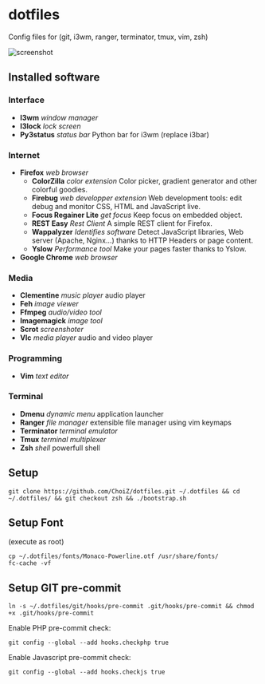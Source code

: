# dotfiles

Config files for (git, i3wm, ranger, terminator, tmux, vim, zsh)

![screenshot](https://raw.github.com/ChoiZ/dotfiles/gh-pages/dotfiles.png)

## Installed software

### Interface

+ **I3wm** _window manager_
+ **I3lock** _lock screen_
+ **Py3status** _status bar_ Python bar for i3wm (replace i3bar)

### Internet

+ **Firefox** _web browser_
    + **ColorZilla** _color extension_ Color picker, gradient generator and
    other colorful goodies.
    + **Firebug** _web developper extension_ Web development tools: edit debug
    and monitor CSS, HTML and JavaScript live.
    + **Focus Regainer Lite** _get focus_ Keep focus on embedded object.
    + **REST Easy** _Rest Client_ A simple REST client for Firefox.
    + **Wappalyzer** _Identifies software_ Detect JavaScript libraries, Web
    server (Apache, Nginx…) thanks to HTTP Headers or page content.
    + **Yslow** _Performance tool_ Make your pages faster thanks to Yslow.
+ **Google Chrome** _web browser_

### Media

+ **Clementine** _music player_ audio player
+ **Feh** _image viewer_
+ **Ffmpeg** _audio/video tool_
+ **Imagemagick** _image tool_
+ **Scrot** _screenshoter_
+ **Vlc** _media player_ audio and video player

### Programming

+ **Vim** _text editor_

### Terminal

+ **Dmenu** _dynamic menu_ application launcher
+ **Ranger** _file manager_ extensible file manager using vim keymaps
+ **Terminator** _terminal emulator_
+ **Tmux** _terminal multiplexer_
+ **Zsh** _shell_ powerfull shell

## Setup

```
git clone https://github.com/ChoiZ/dotfiles.git ~/.dotfiles && cd ~/.dotfiles/ && git checkout zsh && ./bootstrap.sh
```

## Setup Font

(execute as root)
```
cp ~/.dotfiles/fonts/Monaco-Powerline.otf /usr/share/fonts/
fc-cache -vf
```

## Setup GIT pre-commit

```
ln -s ~/.dotfiles/git/hooks/pre-commit .git/hooks/pre-commit && chmod +x .git/hooks/pre-commit
```

Enable PHP pre-commit check:
```
git config --global --add hooks.checkphp true
```

Enable Javascript pre-commit check:
```
git config --global --add hooks.checkjs true
```
